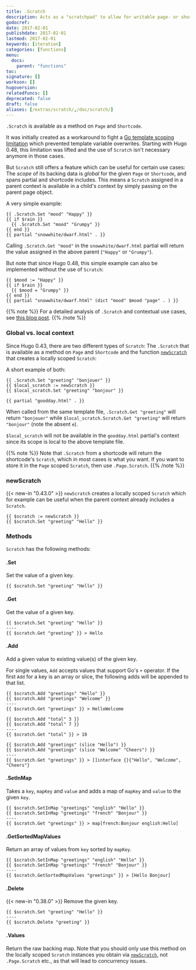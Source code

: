 ```yaml
---
title: .Scratch
description: Acts as a "scratchpad" to allow for writable page- or shortcode-scoped variables.
godocref:
date: 2017-02-01
publishdate: 2017-02-01
lastmod: 2017-02-01
keywords: [iteration]
categories: [functions]
menu:
  docs:
    parent: "functions"
toc:
signature: []
workson: []
hugoversion:
relatedfuncs: []
deprecated: false
draft: false
aliases: [/extras/scratch/,/doc/scratch/]
---
```


`.Scratch` is available as a method on `Page` and `Shortcode`.

It was initially created as a workaround to fight a [Go template scoping limitation](https://github.com/golang/go/issues/10608) which prevented template variable overwrites. Starting with Hugo 0.48, this limitation was lifted and the use of `Scratch` isn't necessary anymore in those cases.

But `Scratch` still offers a feature which can be useful for certain use cases: The *scope* of its backing data is *global* for the given `Page` or `Shortcode`, and spans partial and shortcode includes. This means a `Scratch` assigned in a parent context is available in a child's context by simply passing on the parent page object.

A very simple example:

```go-html-template
{{ .Scratch.Set "mood" "Happy" }}
{{ if $rain }}
  {{ .Scratch.Set "mood" "Grumpy" }}
{{ end }}
{{ partial "snowwhite/dwarf.html" . }}
```

Calling `.Scratch.Get "mood"` in the `snowwhite/dwarf.html` partial will return the value assigned in the above parent (`"Happy"` or `"Grumpy"`). 

But note that since Hugo 0.48, this simple example can also be implemented without the use of `Scratch`:

```go-html-template
{{ $mood := "Happy" }}
{{ if $rain }}
  {{ $mood = "Grumpy" }}
{{ end }}
{{ partial "snowwhite/dwarf.html" (dict "mood" $mood "page" . ) }}
```

{{% note %}}
For a detailed analysis of `.Scratch` and contextual use cases, see [this blog post](https://regisphilibert.com/blog/2017/04/hugo-scratch-explained-variable/).
{{% /note %}}

### Global vs. local context

Since Hugo 0.43, there are two different types of `Scratch`: The `.Scratch` that is available as a method on `Page` and `Shortcode` and the function [`newScratch`](#newscratch) that creates a locally scoped `Scratch`:

A short example of both:

```go-html-template
{{ .Scratch.Set "greeting" "bonjouer" }}
{{ $local_scratch := newScratch }}
{{ $local_scratch.Set "greeting" "bonjour" }}

{{ partial "goodday.html" . }}
```

When called from the same template file, `.Scratch.Get "greeting"` will return `"bonjouer"` while `$local_scratch.Scratch.Get "greeting"` will return `"bonjour"` (note the absent `e`).

`$local_scratch` will not be available in the `goodday.html` partial's context since its scope is local to the above template file.

{{% note %}}
Note that `.Scratch` from a shortcode will return the shortcode's `Scratch`, which in most cases is what you want. If you want to store it in the `Page` scoped `Scratch`, then use `.Page.Scratch`.
{{% /note %}}

### newScratch

{{< new-in "0.43.0" >}} `newScratch` creates a locally scoped `Scratch` which for example can be useful when the parent context already includes a `Scratch`.

```go-html-template
{{ $scratch := newScratch }}
{{ $scratch.Set "greeting" "Hello" }}
```

### Methods

`Scratch` has the following methods:

#### .Set

Set the value of a given key.

```go-html-template
{{ $scratch.Set "greeting" "Hello" }}
```

#### .Get

Get the value of a given key.

```go-html-template
{{ $scratch.Set "greeting" "Hello" }}
----
{{ $scratch.Get "greeting" }} > Hello
```

#### .Add

Add a given value to existing value(s) of the given key. 

For single values, `Add` accepts values that support Go's `+` operator. If the first `Add` for a key is an array or slice, the following adds will be appended to that list.

```go-html-template
{{ $scratch.Add "greetings" "Hello" }}
{{ $scratch.Add "greetings" "Welcome" }}
----
{{ $scratch.Get "greetings" }} > HelloWelcome
```

```go-html-template
{{ $scratch.Add "total" 3 }}
{{ $scratch.Add "total" 7 }}
----
{{ $scratch.Get "total" }} > 10
```

```go-html-template
{{ $scratch.Add "greetings" (slice "Hello") }}
{{ $scratch.Add "greetings" (slice "Welcome" "Cheers") }}
----
{{ $scratch.Get "greetings" }} > []interface {}{"Hello", "Welcome", "Cheers"}
```

#### .SetInMap

Takes a `key`, `mapKey` and `value` and adds a map of `mapKey` and `value` to the given `key`.

```go-html-template
{{ $scratch.SetInMap "greetings" "english" "Hello" }}
{{ $scratch.SetInMap "greetings" "french" "Bonjour" }}
----
{{ $scratch.Get "greetings" }} > map[french:Bonjour english:Hello]
```

#### .GetSortedMapValues

Return an array of values from `key` sorted by `mapKey`.

```go-html-template
{{ $scratch.SetInMap "greetings" "english" "Hello" }}
{{ $scratch.SetInMap "greetings" "french" "Bonjour" }}
----
{{ $scratch.GetSortedMapValues "greetings" }} > [Hello Bonjour]
```

#### .Delete

{{< new-in "0.38.0" >}} Remove the given key.

```go-html-template
{{ $scratch.Set "greeting" "Hello" }}
----
{{ $scratch.Delete "greeting" }}
```

#### .Values

Return the raw backing map. Note that you should only use this method on the locally scoped `Scratch` instances you obtain via [`newScratch`](#newscratch), not
 `.Page.Scratch` etc., as that will lead to concurrency issues.


[pagevars]: /variables/page/
